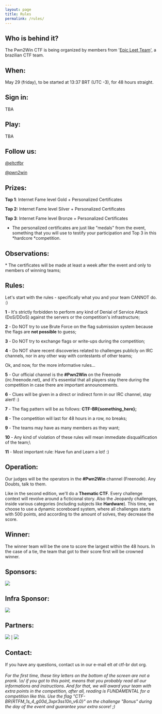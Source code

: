 ```yaml
---
layout: page
title: Rules
permalink: /rules/
---
```


## Who is behind it?


The Pwn2Win CTF is being organized by members from '[Epic Leet Team](https://ctftime.org/team/9061)', a brazilian CTF team.

## When:

May 29 (friday), to be started at 13:37 BRT (UTC -3), for 48 hours
straight.

## Sign in:

TBA

## Play:

TBA

## Follow us:

[@eltctfbr](https://twitter.com/eltctfbr)

[@pwn2win](https://twitter.com/pwn2win)


## Prizes:

**Top 1**: Internet Fame level Gold + Personalized Certificates

**Top 2:** Internet Fame level Silver + Personalized Certificates 

**Top 3**: Internet Fame level Bronze + Personalized Certificates

 * The personalized certificates are just like "medals" from the event, something that you will use to testify your participation and Top 3 in
this *hardcore *competition.

## Observations:

 \* The certificates will be made at least a week after the event and only to members of winning teams;

## Rules:

Let's start with the rules - specifically what you and your team CANNOT do. :)

**1** - It's strictly forbidden to perform any kind of Denial of Service Attack (DoS/DDoS) against the servers or the competition's infrastructure;

**2** - Do NOT try to use Brute Force on the flag submission system because the flags are **not possible** to guess;

**3** - Do NOT try to exchange flags or write-ups during the competition;

**4** - Do NOT share recent discoveries related to challenges publicly on IRC channels, nor in any other way with contestants of other teams;

Ok, and now, for the more informative rules...

**5** - Our official channel is the **#Pwn2Win** on the Freenode (irc.freenode.net), and it's essential that all players stay there during the competition in case there are important announcements.

**6** - Clues will be given in a direct or indirect form in our IRC channel, stay alert! :)

**7** - The flag pattern will be as follows: **CTF-BR{something\_here};**

**8** - The competition will last for 48 hours in a row, no breaks;

**9** - The teams may have as many members as they want;

**10** - Any kind of violation of these rules will mean immediate disqualification of the team;\

**11** - Most important rule: Have fun and Learn a lot! :)

## Operation:

Our judges will be the operators in the **#Pwn2Win** channel (Freenode). Any Doubts, talk to them.

Like in the second edition,  we'll do a **Thematic CTF**. Every challenge context will revolve around a ficticional story. Also the Jeopardy challenges, inside various categories (including subjects like **Hardware**). This time, we choose to use a dynamic scoreboard system, where all challenges starts with 500 points, and according to the amount of solves, they decrease the score.

## Winner:

The winner team will be the one to score the largest within the 48 hours. In the case of a tie, the team that got to their score first will be crowned winner. 

## Sponsors:

![](http://pwn2win.party/assets/imgs/aperture_science.png)

## Infra Sponsor:

[![](http://pwn2win.party/assets/imgs/gcp.png)](https://g.co/cloud)

## Partners:

[![](https://pwn2win.party/assets/imgs/ctfbr_logo.png)](https://www.ctf-br.org) | [![](https://pwn2win.party/assets/imgs/logoUFSCar.svg)](https://www2.ufscar.br/) 
              

## Contact:

If you have any questions, contact us in our e-mail elt *at* ctf-br dot org.

###### For the first time, these tiny letters on the bottom of the screen are not a prank. \o/ if you got to this point, means that you probably read all our informations and instructions. And for that, we will award your team with extra points in the competition, after all, reading is FUNDAMENTAL for a competition like this. Use the flag "CTF-BR{RTFM_1s_4_g00d_3xpr3ss10n_v6.0}" on the challenge "Bonus" during the day of the event and guarantee your extra score! ;)


